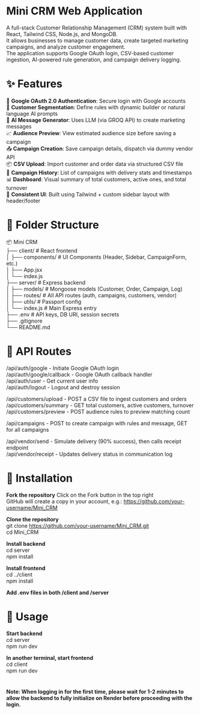 # Mini CRM Web Application

A full-stack Customer Relationship Management (CRM) system built with React, Tailwind CSS, Node.js, and MongoDB.  
It allows businesses to manage customer data, create targeted marketing campaigns, and analyze customer engagement.  
The application supports Google OAuth login, CSV-based customer ingestion, AI-powered rule generation, and campaign delivery logging.  

# ✨ Features

🔐 **Google OAuth 2.0 Authentication**: Secure login with Google accounts  
👥 **Customer Segmentation**: Define rules with dynamic builder or natural language AI prompts  
🧠 **AI Message Generator**: Uses LLM (via GROQ API) to create marketing messages  
📈 **Audience Preview**: View estimated audience size before saving a campaign  
📤 **Campaign Creation**: Save campaign details, dispatch via dummy vendor API  
📦 **CSV Upload**: Import customer and order data via structured CSV file  
🧾 **Campaign History**: List of campaigns with delivery stats and timestamps  
📊 **Dashboard**: Visual summary of total customers, active ones, and total turnover  
📁 **Consistent UI**: Built using Tailwind + custom sidebar layout with header/footer  

# 🔧 Folder Structure

📦 Mini CRM  
├── client/ # React frontend  
│ ├── components/ # UI Components (Header, Sidebar, CampaignForm, etc.)  
│ ├── App.jsx  
│ └── index.js  
├── server/ # Express backend  
│ ├── models/ # Mongoose models (Customer, Order, Campaign, Log)  
│ ├── routes/ # All API routes (auth, campaigns, customers, vendor)  
│ ├── utils/ # Passport config  
│ └── index.js # Main Express entry  
├── .env # API keys, DB URI, session secrets  
├── .gitignore  
└── README.md  

# 🧩 API Routes  

/api/auth/google           - Initiate Google OAuth login  
/api/auth/google/callback  - Google OAuth callback handler  
/api/auth/user             - Get current user info  
/api/auth/logout           - Logout and destroy session      

/api/customers/upload      - POST a CSV file to ingest customers and orders  
/api/customers/summary     - GET total customers, active customers, turnover  
/api/customers/preview     - POST audience rules to preview matching count      

/api/campaigns             - POST to create campaign with rules and message, GET for all campaigns    

/api/vendor/send           - Simulate delivery (90% success), then calls receipt endpoint  
/api/vendor/receipt        - Updates delivery status in communication log  


# 🚀 Installation

**Fork the repository**
Click on the Fork button in the top right  
GitHub will create a copy in your account, e.g.: https://github.com/your-username/Mini_CRM

**Clone the repository**  
git clone https://github.com/your-username/Mini_CRM.git  
cd Mini_CRM

**Install backend**  
cd server  
npm install

**Install frontend**  
cd ../client  
npm install

**Add .env files in both /client and /server**

# 📌 Usage

**Start backend**  
cd server  
npm run dev

**In another terminal, start frontend**  
cd client  
npm run dev

#
**Note: When logging in for the first time, please wait for 1-2 minutes to allow the backend to fully initialize on Render before proceeding with the login.**
